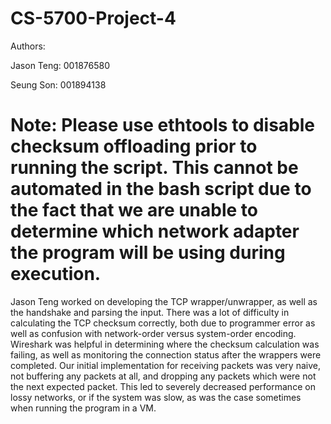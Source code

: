 # CS-5700-Project-4

Authors:

Jason Teng: 001876580

Seung Son: 001894138

# Note: Please use ethtools to disable checksum offloading prior to running the script. This cannot be automated in the bash script due to the fact that we are unable to determine which network adapter the program will be using during execution.

Jason Teng worked on developing the TCP wrapper/unwrapper, as well as the handshake and parsing the input. There was a lot of difficulty in calculating the TCP checksum correctly, both due to programmer error as well as confusion with network-order versus system-order encoding. Wireshark was helpful in determining where the checksum calculation was failing, as well as monitoring the connection status after the wrappers were completed. Our initial implementation for receiving packets was very naive, not buffering any packets at all, and dropping any packets which were not the next expected packet. This led to severely decreased performance on lossy networks, or if the system was slow, as was the case sometimes when running the program in a VM. 
